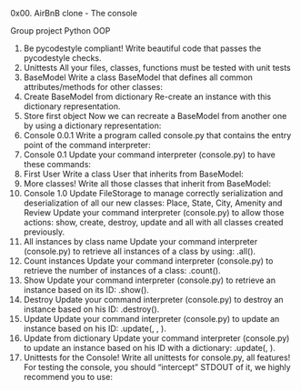 0x00. AirBnB clone - The console

Group project
Python
OOP

1. Be pycodestyle compliant!
Write beautiful code that passes the pycodestyle checks.
2. Unittests
All your files, classes, functions must be tested with unit tests
3. BaseModel
Write a class BaseModel that defines all common attributes/methods for other classes:
4. Create BaseModel from dictionary
Re-create an instance with this dictionary representation.
5. Store first object
Now we can recreate a BaseModel from another one by using a dictionary representation:
6. Console 0.0.1
Write a program called console.py that contains the entry point of the command interpreter:
7. Console 0.1
Update your command interpreter (console.py) to have these commands:
8. First User
Write a class User that inherits from BaseModel:
9. More classes!
Write all those classes that inherit from BaseModel:
10. Console 1.0
Update FileStorage to manage correctly serialization and deserialization of all our new classes: Place, State, City, Amenity and Review
Update your command interpreter (console.py) to allow those actions: show, create, destroy, update and all with all classes created previously.
11. All instances by class name
Update your command interpreter (console.py) to retrieve all instances of a class by using: <class name>.all().
12. Count instances
Update your command interpreter (console.py) to retrieve the number of instances of a class: <class name>.count().
13. Show
Update your command interpreter (console.py) to retrieve an instance based on its ID: <class name>.show(<id>).
14. Destroy
Update your command interpreter (console.py) to destroy an instance based on his ID: <class name>.destroy(<id>).
15. Update
Update your command interpreter (console.py) to update an instance based on his ID: <class name>.update(<id>, <attribute name>, <attribute value>).
16. Update from dictionary
Update your command interpreter (console.py) to update an instance based on his ID with a dictionary: <class name>.update(<id>, <dictionary representation>).
17. Unittests for the Console!
Write all unittests for console.py, all features!
For testing the console, you should “intercept” STDOUT of it, we highly recommend you to use:
